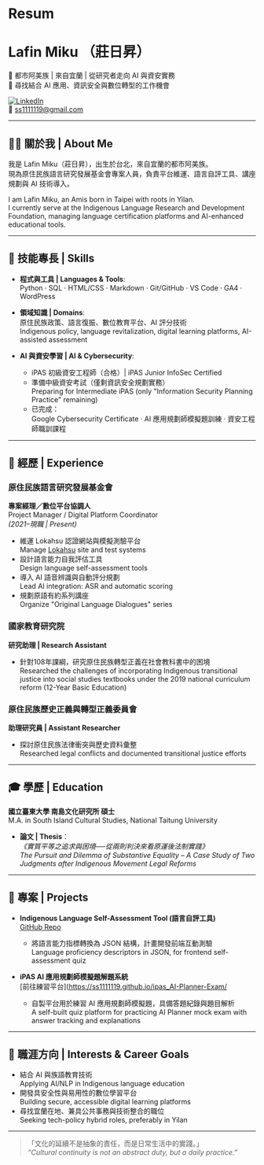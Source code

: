 # Resum


# Lafin Miku （莊日昇）

🌱 都市阿美族 | 來自宜蘭 | 從研究者走向 AI 與資安實務  
🎯 尋找結合 AI 應用、資訊安全與數位轉型的工作機會  

[![LinkedIn](https://img.shields.io/badge/LinkedIn-Connect-blue?logo=linkedin)](https://www.linkedin.com/in/lafin-miku-49b58599)  
📧 ss1111119@gmail.com

---

## 🧑‍🎓 關於我 | About Me

我是 Lafin Miku（莊日昇），出生於台北，來自宜蘭的都市阿美族。  
現為原住民族語言研究發展基金會專案人員，負責平台維運、語言自評工具、講座規劃與 AI 技術導入。

I am Lafin Miku, an Amis born in Taipei with roots in Yilan.  
I currently serve at the Indigenous Language Research and Development Foundation, managing language certification platforms and AI-enhanced educational tools.

---

## 🔧 技能專長 | Skills

- **程式與工具 | Languages & Tools**:  
  Python · SQL · HTML/CSS · Markdown · Git/GitHub · VS Code · GA4 · WordPress

- **領域知識 | Domains**:  
  原住民族政策、語言復振、數位教育平台、AI 評分技術  
  Indigenous policy, language revitalization, digital learning platforms, AI-assisted assessment

- **AI 與資安學習 | AI & Cybersecurity**:
  - iPAS 初級資安工程師（合格）| iPAS Junior InfoSec Certified  
  - 準備中級資安考試（僅剩資訊安全規劃實務）  
    Preparing for Intermediate iPAS (only "Information Security Planning Practice" remaining)
  - 已完成：  
    Google Cybersecurity Certificate · AI 應用規劃師模擬題訓練 · 資安工程師職訓課程

---

## 💼 經歷 | Experience

### 原住民族語言研究發展基金會  
**專案經理／數位平台協調人**  
Project Manager / Digital Platform Coordinator  
*(2021–現職 | Present)*  
- 維運 Lokahsu 認證網站與模擬測驗平台  
  Manage [Lokahsu](https://exam.sce.ntnu.edu.tw/abst/) site and test systems  
- 設計語言能力自我評估工具  
  Design language self-assessment tools  
- 導入 AI 語音辨識與自動評分規劃  
  Lead AI integration: ASR and automatic scoring  
- 規劃原語有約系列講座  
  Organize "Original Language Dialogues" series

### 國家教育研究院  
**研究助理 | Research Assistant**  
- 針對108年課綱，研究原住民族轉型正義在社會教科書中的困境  
  Researched the challenges of incorporating Indigenous transitional justice into social studies textbooks under the 2019 national curriculum reform (12-Year Basic Education)

### 原住民族歷史正義與轉型正義委員會  
**助理研究員 | Assistant Researcher**  
- 探討原住民族法律衝突與歷史資料彙整  
  Researched legal conflicts and documented transitional justice efforts

---

## 🎓 學歷 | Education

**國立臺東大學 南島文化研究所 碩士**  
M.A. in South Island Cultural Studies, National Taitung University  
- **論文 | Thesis**：  
  *《實質平等之追求與困境──從兩則判決來看原運後法制實踐》*  
  *The Pursuit and Dilemma of Substantive Equality – A Case Study of Two Judgments after Indigenous Movement Legal Reforms*

---

## 🧪 專案 | Projects

- **Indigenous Language Self-Assessment Tool (語言自評工具)**  
  [GitHub Repo](https://github.com/ss1111119/indigenous-language-self-assessment)  
  - 將語言能力指標轉換為 JSON 結構，計畫開發前端互動測驗  
    Language proficiency descriptors in JSON, for frontend self-assessment quiz

- **iPAS AI 應用規劃師模擬題解題系統**  
  [前往練習平台](https://ss1111119.github.io/ipas_AI-Planner-Exam/  
  - 自製平台用於練習 AI 應用規劃師模擬題，具備答題紀錄與題目解析  
    A self-built quiz platform for practicing AI Planner mock exam with answer tracking and explanations

---

## 📍 職涯方向 | Interests & Career Goals

- 結合 AI 與族語教育技術  
  Applying AI/NLP in Indigenous language education  
- 開發具安全性與易用性的數位學習平台  
  Building secure, accessible digital learning platforms  
- 尋找宜蘭在地、兼具公共事務與技術整合的職位  
  Seeking tech-policy hybrid roles, preferably in Yilan

---

> 「文化的延續不是抽象的責任，而是日常生活中的實踐。」  
> *“Cultural continuity is not an abstract duty, but a daily practice.”*
